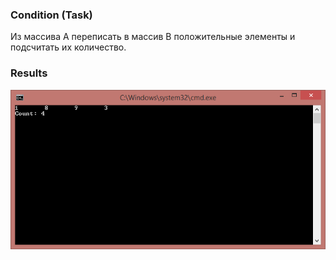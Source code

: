 ### Condition (Task)
Из массива А переписать в массив В положительные элементы и подсчитать их количество.

### Results
![Results](screen.png)